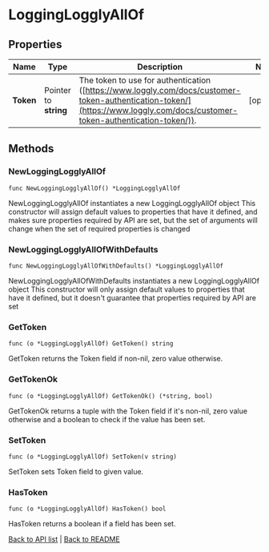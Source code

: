 # LoggingLogglyAllOf

## Properties

Name | Type | Description | Notes
------------ | ------------- | ------------- | -------------
**Token** | Pointer to **string** | The token to use for authentication ([https://www.loggly.com/docs/customer-token-authentication-token/](https://www.loggly.com/docs/customer-token-authentication-token/)). | [optional] 

## Methods

### NewLoggingLogglyAllOf

`func NewLoggingLogglyAllOf() *LoggingLogglyAllOf`

NewLoggingLogglyAllOf instantiates a new LoggingLogglyAllOf object
This constructor will assign default values to properties that have it defined,
and makes sure properties required by API are set, but the set of arguments
will change when the set of required properties is changed

### NewLoggingLogglyAllOfWithDefaults

`func NewLoggingLogglyAllOfWithDefaults() *LoggingLogglyAllOf`

NewLoggingLogglyAllOfWithDefaults instantiates a new LoggingLogglyAllOf object
This constructor will only assign default values to properties that have it defined,
but it doesn't guarantee that properties required by API are set

### GetToken

`func (o *LoggingLogglyAllOf) GetToken() string`

GetToken returns the Token field if non-nil, zero value otherwise.

### GetTokenOk

`func (o *LoggingLogglyAllOf) GetTokenOk() (*string, bool)`

GetTokenOk returns a tuple with the Token field if it's non-nil, zero value otherwise
and a boolean to check if the value has been set.

### SetToken

`func (o *LoggingLogglyAllOf) SetToken(v string)`

SetToken sets Token field to given value.

### HasToken

`func (o *LoggingLogglyAllOf) HasToken() bool`

HasToken returns a boolean if a field has been set.


[Back to API list](../README.md#documentation-for-api-endpoints) | [Back to README](../README.md)

